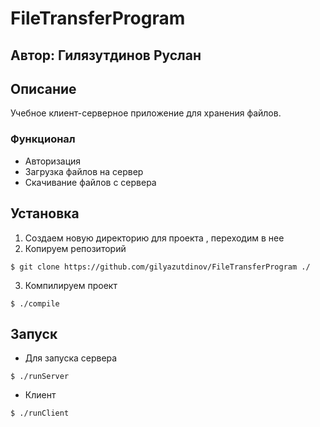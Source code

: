 # FileTransferProgram
## Автор: Гилязутдинов Руслан

## Описание
Учебное клиент-серверное приложение для хранения файлов. 
### Функционал
* Авторизация
* Загрузка файлов на сервер
* Скачивание файлов с сервера
## Установка
1. Создаем новую директорию для проекта , переходим в нее
2. Копируем репозиторий
```
$ git clone https://github.com/gilyazutdinov/FileTransferProgram ./
```
3.  Компилируем проект 
```
$ ./compile
```
## Запуск
* Для запуска сервера
```
$ ./runServer
```
* Клиент
```
$ ./runClient
```
